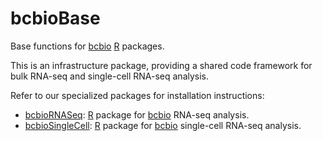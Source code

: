 # bcbioBase

Base functions for [bcbio][] [R][] packages.

This is an infrastructure package, providing a shared code framework for bulk RNA-seq and single-cell RNA-seq analysis.

Refer to our specialized packages for installation instructions:

- [bcbioRNASeq][]: [R][] package for [bcbio][] RNA-seq analysis.
- [bcbioSingleCell][]: [R][] package for [bcbio][] single-cell RNA-seq analysis.

[bcbio]: https://bcbio-nextgen.readthedocs.io/en/latest/
[bcbiornaseq]: https://r.acidgenomics.com/packages/bcbiornaseq/
[bcbiosinglecell]: https://r.acidgenomics.com/packages/bcbiosinglecell/
[bioconductor]: https://bioconductor.org/
[r]: https://www.r-project.org/
